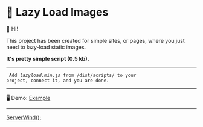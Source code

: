 # 🚀 Lazy Load Images

👋 Hi!

This project has been created for simple sites, or pages, where you just need to lazy-load static images.

<b>It's pretty simple script (0.5 kb).</b>

---

<code> Add _lazyload.min.js_ from /dist/scripts/ to your project, connect it, and you are done. </code>

---

🖥️ Demo: <a href="/dist/">Example</a>

---

<a href="https://github.com/serverwind">ServerWind();</a>
